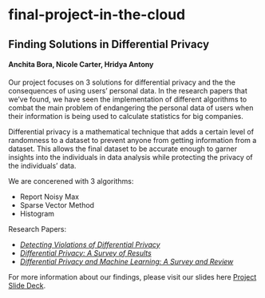 # final-project-in-the-cloud
## Finding Solutions in Differential Privacy

#### Anchita Bora, Nicole Carter, Hridya Antony 

Our project focuses on 3 solutions for differential privacy and the the consequences of using users’ personal data. In the research papers that we’ve found, we have seen the implementation of different algorithms to combat the main problem of endangering the personal data of users when their information is being used to calculate statistics for big companies.

Differential privacy is a mathematical technique that adds a certain level of randomness to a dataset to prevent anyone from getting information from a dataset. This allows the final dataset to be accurate enough to garner insights into the individuals in data analysis while protecting the privacy of the individuals’ data.

We are concerened with 3 algorithms: 
  * Report Noisy Max
  * Sparse Vector Method
  * Histogram
  
Research Papers:
  * _[Detecting Violations of Differential Privacy](https://arxiv.org/abs/1805.10277)_
  * _[Differential Privacy: A Survey of Results](https://link.springer.com/chapter/10.1007/978-3-540-79228-4_1)_
  * _[Differential Privacy and Machine Learning: A Survey and Review](https://arxiv.org/pdf/1412.7584.pdf?source=post_page---------------------------)_

For more information about our findings, please visit our slides here 
[Project Slide Deck](https://docs.google.com/presentation/d/1XbKV2ph05kceU0qGW0UEU9zfl4x__w6X/edit?usp=sharing&ouid=110762060930354783887&rtpof=true&sd=true).
